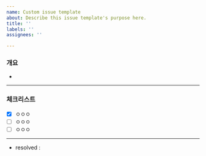 ```yaml
---
name: Custom issue template
about: Describe this issue template's purpose here.
title: ''
labels: ''
assignees: ''

---
```


### 개요
-

 <hr>

 ### 체크리스트
- [x] ㅇㅇㅇ
- [ ] ㅇㅇㅇ
- [ ] ㅇㅇㅇ

 <hr>

 - resolved :
